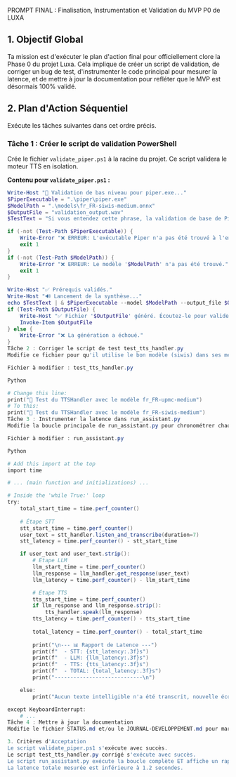  PROMPT FINAL : Finalisation, Instrumentation et Validation du MVP P0 de LUXA

## 1. Objectif Global
Ta mission est d'exécuter le plan d'action final pour officiellement clore la Phase 0 du projet Luxa. Cela implique de créer un script de validation, de corriger un bug de test, d'instrumenter le code principal pour mesurer la latence, et de mettre à jour la documentation pour refléter que le MVP est désormais 100% validé.

## 2. Plan d'Action Séquentiel

Exécute les tâches suivantes dans cet ordre précis.

### Tâche 1 : Créer le script de validation PowerShell
Crée le fichier `validate_piper.ps1` à la racine du projet. Ce script validera le moteur TTS en isolation.

**Contenu pour `validate_piper.ps1` :**
```powershell
Write-Host "🧪 Validation de bas niveau pour piper.exe..."
$PiperExecutable = ".\piper\piper.exe"
$ModelPath = ".\models\fr_FR-siwis-medium.onnx"
$OutputFile = "validation_output.wav"
$TestText = "Si vous entendez cette phrase, la validation de base de Piper est réussie."

if (-not (Test-Path $PiperExecutable)) {
    Write-Error "❌ ERREUR: L'exécutable Piper n'a pas été trouvé à l'emplacement '$PiperExecutable'."
    exit 1
}
if (-not (Test-Path $ModelPath)) {
    Write-Error "❌ ERREUR: Le modèle '$ModelPath' n'a pas été trouvé."
    exit 1
}

Write-Host "✅ Prérequis validés."
Write-Host "🔊 Lancement de la synthèse..."
echo $TestText | & $PiperExecutable --model $ModelPath --output_file $OutputFile --speaker 0 --use_gpu
if (Test-Path $OutputFile) {
    Write-Host "✅ Fichier '$OutputFile' généré. Écoutez-le pour valider."
    Invoke-Item $OutputFile
} else {
    Write-Error "❌ La génération a échoué."
}
Tâche 2 : Corriger le script de test test_tts_handler.py
Modifie ce fichier pour qu'il utilise le bon modèle (siwis) dans ses messages d'affichage afin de correspondre à la configuration mvp_settings.yaml.

Fichier à modifier : test_tts_handler.py

Python

# Change this line:
print("🧪 Test du TTSHandler avec le modèle fr_FR-upmc-medium")
# To this:
print("🧪 Test du TTSHandler avec le modèle fr_FR-siwis-medium")
Tâche 3 : Instrumenter la latence dans run_assistant.py
Modifie la boucle principale de run_assistant.py pour chronométrer chaque étape et la durée totale du pipeline.

Fichier à modifier : run_assistant.py

Python

# Add this import at the top
import time

# ... (main function and initializations) ...

# Inside the 'while True:' loop
try:
    total_start_time = time.perf_counter()
    
    # Étape STT
    stt_start_time = time.perf_counter()
    user_text = stt_handler.listen_and_transcribe(duration=7)
    stt_latency = time.perf_counter() - stt_start_time

    if user_text and user_text.strip():
        # Étape LLM
        llm_start_time = time.perf_counter()
        llm_response = llm_handler.get_response(user_text)
        llm_latency = time.perf_counter() - llm_start_time

        # Étape TTS
        tts_start_time = time.perf_counter()
        if llm_response and llm_response.strip():
            tts_handler.speak(llm_response)
        tts_latency = time.perf_counter() - tts_start_time
        
        total_latency = time.perf_counter() - total_start_time
        
        print("\n--- 📊 Rapport de Latence ---")
        print(f"  - STT: {stt_latency:.3f}s")
        print(f"  - LLM: {llm_latency:.3f}s")
        print(f"  - TTS: {tts_latency:.3f}s")
        print(f"  - TOTAL: {total_latency:.3f}s")
        print("----------------------------\n")

    else:
        print("Aucun texte intelligible n'a été transcrit, nouvelle écoute...")

except KeyboardInterrupt:
    # ...
Tâche 4 : Mettre à jour la documentation
Modifie le fichier STATUS.md et/ou le JOURNAL-DEVELOPPEMENT.md pour marquer la Phase 0 comme "✅ COMPLÉTÉE" ou "TERMINÉE".

3. Critères d'Acceptation
Le script validate_piper.ps1 s'exécute avec succès.
Le script test_tts_handler.py corrigé s'exécute avec succès.
Le script run_assistant.py exécute la boucle complète ET affiche un rapport de latence détaillé après chaque tour.
La latence totale mesurée est inférieure à 1.2 secondes.